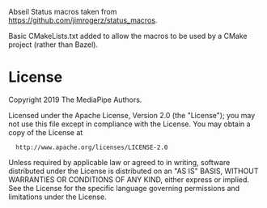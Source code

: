 Abseil Status macros taken from https://github.com/jimrogerz/status_macros.

Basic CMakeLists.txt added to allow the macros to be used by a CMake project
(rather than Bazel).

# License

Copyright 2019 The MediaPipe Authors.

Licensed under the Apache License, Version 2.0 (the "License");
you may not use this file except in compliance with the License.
You may obtain a copy of the License at

      http://www.apache.org/licenses/LICENSE-2.0

Unless required by applicable law or agreed to in writing, software
distributed under the License is distributed on an "AS IS" BASIS,
WITHOUT WARRANTIES OR CONDITIONS OF ANY KIND, either express or implied.
See the License for the specific language governing permissions and
limitations under the License.